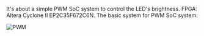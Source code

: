 It's about a simple PWM SoC system to control the LED's brightness.
FPGA: Altera Cyclone II EP2C35F672C6N.
The basic system for PWM SoC system: 


![PWM](https://github.com/TDung-uit/Project/assets/145430264/abc25208-7a2a-4e6a-950c-52e8a01d0089)
